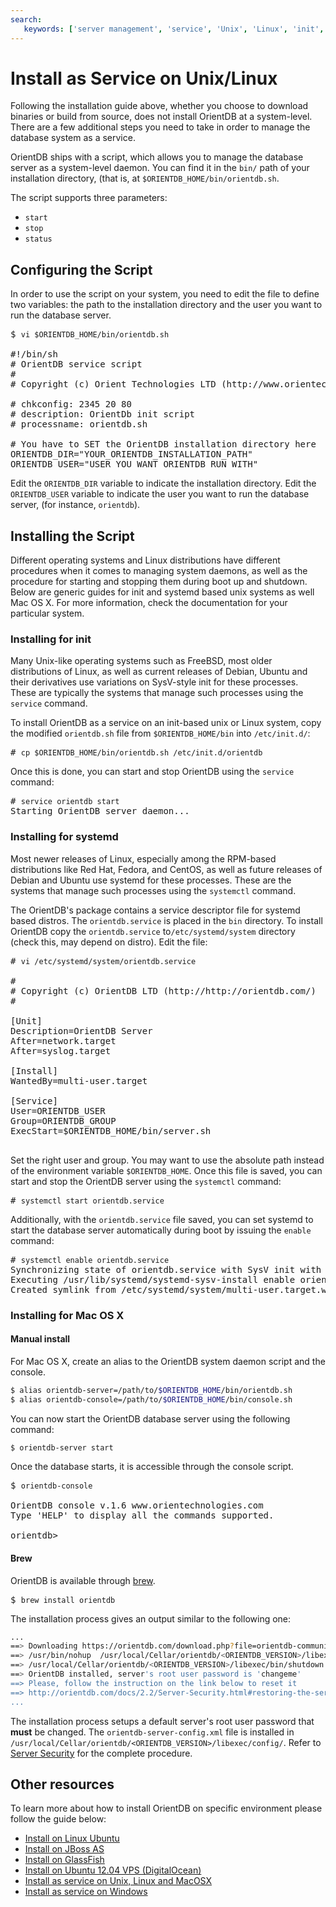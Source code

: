 ```yaml
---
search:
   keywords: ['server management', 'service', 'Unix', 'Linux', 'init', 'systemd', 'mac', 'osx']
---
```


# Install as Service on Unix/Linux

Following the installation guide above, whether you choose to download binaries or build from source, does not install OrientDB at a system-level.  There are a few additional steps you need to take in order to manage the database system as a service.

OrientDB ships with a script, which allows you to manage the database server as a system-level daemon.  You can find it in the `bin/` path of your installation directory, (that is, at `$ORIENTDB_HOME/bin/orientdb.sh`.  

The script supports three parameters: 
- `start`
- `stop`
- `status`

## Configuring the Script

In order to use the script on your system, you need to edit the file to define two variables: the path to the installation directory and the user you want to run the database server.

<pre>
$ <code class="lang-sh userinput">vi $ORIENTDB_HOME/bin/orientdb.sh</code>

#!/bin/sh
# OrientDB service script
#
# Copyright (c) Orient Technologies LTD (http://www.orientechnologies.com)

# chkconfig: 2345 20 80
# description: OrientDb init script
# processname: orientdb.sh

# You have to SET the OrientDB installation directory here
ORIENTDB_DIR="YOUR_ORIENTDB_INSTALLATION_PATH"
ORIENTDB_USER="USER_YOU_WANT_ORIENTDB_RUN_WITH"
</pre>

Edit the `ORIENTDB_DIR` variable to indicate the installation directory.  Edit the `ORIENTDB_USER` variable to indicate the user you want to run the database server, (for instance, `orientdb`).

## Installing the Script

Different operating systems and Linux distributions have different procedures when it comes to managing system daemons, as well as the procedure for starting and stopping them during boot up and shutdown.  Below are generic guides for init and systemd based unix systems as well Mac OS X.  For more information, check the documentation for your particular system.

### Installing for init

Many Unix-like operating systems such as FreeBSD, most older distributions of Linux, as well as current releases of Debian, Ubuntu and their derivatives use variations on SysV-style init for these processes.  These are typically the systems that manage such processes using the `service` command.

To install OrientDB as a service on an init-based unix or Linux system, copy the modified `orientdb.sh` file from `$ORIENTDB_HOME/bin` into `/etc/init.d/`:

<pre>
# <code class="lang-sh userinput">cp $ORIENTDB_HOME/bin/orientdb.sh /etc/init.d/orientdb</code>
</pre>

Once this is done, you can start and stop OrientDB using the `service` command:

<pre>
# <code class="lang-sh userinput">service orientdb start</code>
Starting OrientDB server daemon...
</pre>


### Installing for systemd

Most newer releases of Linux, especially among the RPM-based distributions like Red Hat, Fedora, and CentOS, as well as future releases of Debian and Ubuntu use systemd for these processes.  These are the systems that manage such processes using the `systemctl` command.

The OrientDB's  package  contains a service descriptor file for systemd based distros. The  `orientdb.service` is placed in the `bin` directory. To install OrientDB copy the `orientdb.service` to`/etc/systemd/system`  directory (check this, may depend on distro). Edit the file: 
<pre>
# <code class="lang-sh userinput">vi /etc/systemd/system/orientdb.service</code>

#
# Copyright (c) OrientDB LTD (http://http://orientdb.com/)
#

[Unit]
Description=OrientDB Server
After=network.target
After=syslog.target

[Install]
WantedBy=multi-user.target

[Service]
User=ORIENTDB_USER
Group=ORIENTDB_GROUP
ExecStart=$ORIENTDB_HOME/bin/server.sh

</pre>

Set the right user and group. You may want to use the absolute path instead of the environment variable `$ORIENTDB_HOME`.  Once this file is saved, you can start and stop the OrientDB server using the `systemctl` command:

<pre>
# <code class="lang-sh userinput">systemctl start orientdb.service</code>
</pre>

Additionally, with the `orientdb.service` file saved, you can set systemd to start the database server automatically during boot by issuing the `enable` command:

<pre>
# <code class="lang-sh userinput">systemctl enable orientdb.service</code>
Synchronizing state of orientdb.service with SysV init with /usr/lib/systemd/systemd-sysv-install...
Executing /usr/lib/systemd/systemd-sysv-install enable orientdb
Created symlink from /etc/systemd/system/multi-user.target.wants/orientdb.service to /etc/systemd/system/orientdb.service.
</pre>


### Installing for Mac OS X

#### Manual install

For Mac OS X, create an alias to the OrientDB system daemon script and the console.

```sh
$ alias orientdb-server=/path/to/$ORIENTDB_HOME/bin/orientdb.sh
$ alias orientdb-console=/path/to/$ORIENTDB_HOME/bin/console.sh
```

You can now start the OrientDB database server using the following command:

```sh
$ orientdb-server start
```

Once the database starts, it is accessible through the console script.

<pre>
$ <code class="lang-sh userinput">orientdb-console</code>

OrientDB console v.1.6 www.orientechnologies.com
Type 'HELP' to display all the commands supported.

orientdb>
</pre>

#### Brew

OrientDB is available through [brew](http://brew.sh/). 

<pre>
$ <code class="lang-sh userinput">brew install orientdb</code>
</pre>

The installation process gives an output similar to the following one:

```sh
...
==> Downloading https://orientdb.com/download.php?file=orientdb-community-<ORIENTDB_VERSION>.tar.gz
==> /usr/bin/nohup  /usr/local/Cellar/orientdb/<ORIENTDB_VERSION>/libexec/bin/server.sh &
==> /usr/local/Cellar/orientdb/<ORIENTDB_VERSION>/libexec/bin/shutdown.sh
==> OrientDB installed, server's root user password is 'changeme'
==> Please, follow the instruction on the link below to reset it
==> http://orientdb.com/docs/2.2/Server-Security.html#restoring-the-servers-user-root
...
```

The installation process setups a default server's root user password that **must** be changed. 
The `orientdb-server-config.xml` file is installed in `/usr/local/Cellar/orientdb/<ORIENTDB_VERSION>/libexec/config/`. 
Refer to [Server Security](Server-Security.html#restoring-the-servers-user-root) for the complete procedure.


## Other resources

To learn more about how to install OrientDB on specific environment please follow the guide below:
- [Install on Linux Ubuntu](http://famvdploeg.com/blog/2013/01/setting-up-an-orientdb-server-on-ubuntu/)
- [Install on JBoss AS](http://team.ops4j.org/wiki/display/ORIENT/Installation+on+JBoss+AS)
- [Install on GlassFish](http://team.ops4j.org/wiki/display/ORIENT/Installation+on+GlassFish)
- [Install on Ubuntu 12.04 VPS (DigitalOcean)](https://www.digitalocean.com/community/articles/how-to-install-and-use-orientdb-on-an-ubuntu-12-04-vps)
- [Install as service on Unix, Linux and MacOSX](Unix-Service.md)
- [Install as service on Windows](Windows-Service.md)
